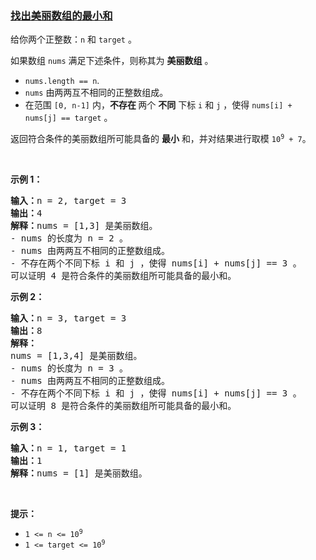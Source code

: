 ### [找出美丽数组的最小和](https://leetcode-cn.com/problems/find-the-minimum-possible-sum-of-a-beautiful-array)

<p>给你两个正整数：<code>n</code> 和 <code>target</code> 。</p>

<p>如果数组 <code>nums</code> 满足下述条件，则称其为 <strong>美丽数组</strong> 。</p>

<ul>
	<li><code>nums.length == n</code>.</li>
	<li><code>nums</code> 由两两互不相同的正整数组成。</li>
	<li>在范围 <code>[0, n-1]</code> 内，<strong>不存在 </strong>两个 <strong>不同</strong> 下标 <code>i</code> 和 <code>j</code> ，使得 <code>nums[i] + nums[j] == target</code> 。</li>
</ul>

<p>返回符合条件的美丽数组所可能具备的 <strong>最小</strong> 和，并对结果进行取模 <code>10<sup>9</sup>&nbsp;+ 7</code>。</p>

<p>&nbsp;</p>

<p><strong>示例 1：</strong></p>

<pre>
<strong>输入：</strong>n = 2, target = 3
<strong>输出：</strong>4
<strong>解释：</strong>nums = [1,3] 是美丽数组。
- nums 的长度为 n = 2 。
- nums 由两两互不相同的正整数组成。
- 不存在两个不同下标 i 和 j ，使得 nums[i] + nums[j] == 3 。
可以证明 4 是符合条件的美丽数组所可能具备的最小和。</pre>

<p><strong>示例 2：</strong></p>

<pre>
<strong>输入：</strong>n = 3, target = 3
<strong>输出：</strong>8
<strong>解释：</strong>
nums = [1,3,4] 是美丽数组。 
- nums 的长度为 n = 3 。 
- nums 由两两互不相同的正整数组成。 
- 不存在两个不同下标 i 和 j ，使得 nums[i] + nums[j] == 3 。
可以证明 8 是符合条件的美丽数组所可能具备的最小和。</pre>

<p><strong>示例 3：</strong></p>

<pre>
<strong>输入：</strong>n = 1, target = 1
<strong>输出：</strong>1
<strong>解释：</strong>nums = [1] 是美丽数组。
</pre>

<p>&nbsp;</p>

<p><strong>提示：</strong></p>

<ul>
	<li><code>1 &lt;= n &lt;= 10<sup>9</sup></code></li>
	<li><code>1 &lt;= target &lt;= 10<sup>9</sup></code></li>
</ul>
